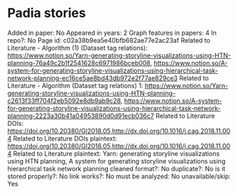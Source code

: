 # Padia stories

Added in paper: No
Appeared in years: 2
Graph features in papers: 4
In repo?: No
Page id: c02a38b9ea5e40bfb682ae77e2ac23af
Related to Literature - Algorithm (1) (Dataset tag relations): https://www.notion.so/Yarn-generating-storyline-visualizations-using-HTN-planning-76a49c2b1f2541628c6971986bceb008, https://www.notion.so/A-system-for-generating-storyline-visualizations-using-hierarchical-task-network-planning-ec16ce5ae8bd43db972e2f77ae829ce3
Related to Literature - Algorithm (Dataset tag relations) 1: https://www.notion.so/Yarn-generating-storyline-visualizations-using-HTN-planning-c2613f33ff704f2eb5092e8db9ab9c28, https://www.notion.so/A-system-for-generating-storyline-visualizations-using-hierarchical-task-network-planning-2223a30b41a04953890d0d91ecb036c7
Related to Literature DOIs: https://doi.org/10.20380/GI2018.05,http://dx.doi.org/10.1016/j.cag.2018.11.004
Related to Literature DOIs plaintext: https://doi.org/10.20380/GI2018.05,http://dx.doi.org/10.1016/j.cag.2018.11.004
Related to Literature plaintext: Yarn: generating storyline visualizations using HTN planning, A system for generating storyline visualizations using hierarchical task network planning
cleaned format?: No
duplicate?: No
is it stored properly?: No
link works?: No
must be analyzed: No
unavailable/skip: Yes